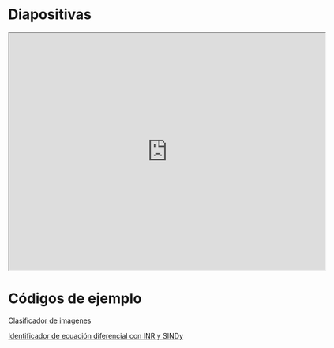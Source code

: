 # Diapositivas

<iframe src="https://drive.google.com/file/d/1KuGfCH9Hjkt55HlKnItMey-R4rGDS2jr/preview" width="640" height="480" allow="autoplay"></iframe>

# Códigos de ejemplo

[Clasificador de imagenes](https://drive.google.com/file/d/1B2LOM6MHbEogD-Sa-1Do650BncVCJFIZ/view?usp=drive_link)

[Identificador de ecuación diferencial con INR y SINDy](https://drive.google.com/file/d/1FwBDMix_e1TKrnzQ5p5EyTBIb_f0fEvj/view?usp=drive_link)
